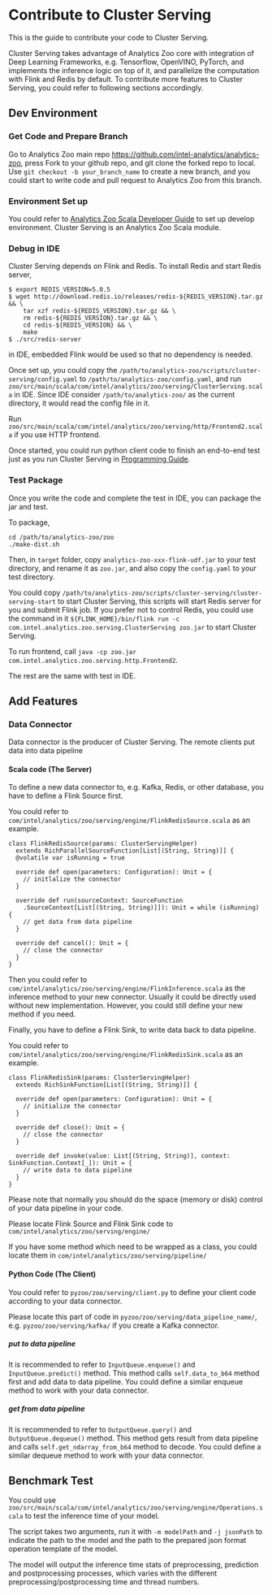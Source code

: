 # Contribute to Cluster Serving

This is the guide to contribute your code to Cluster Serving.

Cluster Serving takes advantage of Analytics Zoo core with integration of Deep Learning Frameworks, e.g. Tensorflow, OpenVINO, PyTorch, and implements the inference logic on top of it, and parallelize the computation with Flink and Redis by default. To contribute more features to Cluster Serving, you could refer to following sections accordingly.
## Dev Environment

### Get Code and Prepare Branch
Go to Analytics Zoo main repo https://github.com/intel-analytics/analytics-zoo, press Fork to your github repo, and git clone the forked repo to local. Use `git checkout -b your_branch_name` to create a new branch, and you could start to write code and pull request to Analytics Zoo from this branch.
### Environment Set up
You could refer to [Analytics Zoo Scala Developer Guide](https://analytics-zoo.readthedocs.io/en/latest/doc/UserGuide/develop.html#scala) to set up develop environment. Cluster Serving is an Analytics Zoo Scala module.

### Debug in IDE
Cluster Serving depends on Flink and Redis. To install Redis and start Redis server,
```
$ export REDIS_VERSION=5.0.5
$ wget http://download.redis.io/releases/redis-${REDIS_VERSION}.tar.gz && \
    tar xzf redis-${REDIS_VERSION}.tar.gz && \
    rm redis-${REDIS_VERSION}.tar.gz && \
    cd redis-${REDIS_VERSION} && \
    make
$ ./src/redis-server
```
in IDE, embedded Flink would be used so that no dependency is needed.

Once set up, you could copy the `/path/to/analytics-zoo/scripts/cluster-serving/config.yaml` to `/path/to/analytics-zoo/config.yaml`, and run `zoo/src/main/scala/com/intel/analytics/zoo/serving/ClusterServing.scala` in IDE. Since IDE consider `/path/to/analytics-zoo/` as the current directory, it would read the config file in it.

Run `zoo/src/main/scala/com/intel/analytics/zoo/serving/http/Frontend2.scala` if you use HTTP frontend.
 
Once started, you could run python client code to finish an end-to-end test just as you run Cluster Serving in [Programming Guide](https://github.com/intel-analytics/analytics-zoo/blob/master/docs/docs/ClusterServingGuide/ProgrammingGuide.md#4-model-inference).
### Test Package
Once you write the code and complete the test in IDE, you can package the jar and test.

To package,
```
cd /path/to/analytics-zoo/zoo
./make-dist.sh
```
Then, in `target` folder, copy `analytics-zoo-xxx-flink-udf.jar` to your test directory, and rename it as `zoo.jar`, and also copy the `config.yaml` to your test directory.

You could copy `/path/to/analytics-zoo/scripts/cluster-serving/cluster-serving-start` to start Cluster Serving, this scripts will start Redis server for you and submit Flink job. If you prefer not to control Redis, you could use the command in it `${FLINK_HOME}/bin/flink run -c com.intel.analytics.zoo.serving.ClusterServing zoo.jar` to start Cluster Serving.

To run frontend, call `java -cp zoo.jar com.intel.analytics.zoo.serving.http.Frontend2`.

The rest are the same with test in IDE.

## Add Features
### Data Connector
Data connector is the producer of Cluster Serving. The remote clients put data into data pipeline
#### Scala code (The Server)

To define a new data connector to, e.g. Kafka, Redis, or other database, you have to define a Flink Source first.

You could refer to `com/intel/analytics/zoo/serving/engine/FlinkRedisSource.scala` as an example.

```
class FlinkRedisSource(params: ClusterServingHelper)
  extends RichParallelSourceFunction[List[(String, String)]] {
  @volatile var isRunning = true

  override def open(parameters: Configuration): Unit = {
    // initlalize the connector
  }

  override def run(sourceContext: SourceFunction
    .SourceContext[List[(String, String)]]): Unit = while (isRunning) {
    // get data from data pipeline
  }

  override def cancel(): Unit = {
    // close the connector
  }
}
```
Then you could refer to `com/intel/analytics/zoo/serving/engine/FlinkInference.scala` as the inference method to your new connector. Usually it could be directly used without new implementation. However, you could still define your new method if you need.

Finally, you have to define a Flink Sink, to write data back to data pipeline.

You could refer to `com/intel/analytics/zoo/serving/engine/FlinkRedisSink.scala` as an example.

```
class FlinkRedisSink(params: ClusterServingHelper)
  extends RichSinkFunction[List[(String, String)]] {
  
  override def open(parameters: Configuration): Unit = {
    // initialize the connector
  }

  override def close(): Unit = {
    // close the connector
  }

  override def invoke(value: List[(String, String)], context: SinkFunction.Context[_]): Unit = {
    // write data to data pipeline
  }
}
```
Please note that normally you should do the space (memory or disk) control of your data pipeline in your code.


Please locate Flink Source and Flink Sink code to `com/intel/analytics/zoo/serving/engine/`

If you have some method which need to be wrapped as a class, you could locate them in `com/intel/analytics/zoo/serving/pipeline/`
#### Python Code (The Client)
You could refer to `pyzoo/zoo/serving/client.py` to define your client code according to your data connector.

Please locate this part of code in `pyzoo/zoo/serving/data_pipeline_name/`, e.g. `pyzoo/zoo/serving/kafka/` if you create a Kafka connector.
##### put to data pipeline
It is recommended to refer to `InputQueue.enqueue()` and `InputQueue.predict()` method. This method calls `self.data_to_b64` method first and add data to data pipeline. You could define a similar enqueue method to work with your data connector.
##### get from data pipeline
It is recommended to refer to `OutputQueue.query()` and `OutputQueue.dequeue()` method. This method gets result from data pipeline and calls `self.get_ndarray_from_b64` method to decode. You could define a similar dequeue method to work with your data connector.

## Benchmark Test
You could use `zoo/src/main/scala/com/intel/analytics/zoo/serving/engine/Operations.scala` to test the inference time of your model. 

The script takes two arguments, run it with `-m modelPath` and `-j jsonPath` to indicate the path to the model and the path to the prepared json format operation template of the model.

The model will output the inference time stats of preprocessing, prediction and postprocessing processes, which varies with the different preprocessing/postprocessing time and thread numbers.
